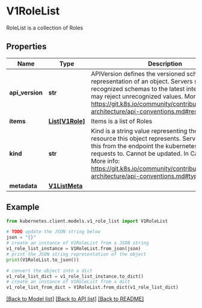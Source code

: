 # V1RoleList

RoleList is a collection of Roles

## Properties

Name | Type | Description | Notes
------------ | ------------- | ------------- | -------------
**api_version** | **str** | APIVersion defines the versioned schema of this representation of an object. Servers should convert recognized schemas to the latest internal value, and may reject unrecognized values. More info: https://git.k8s.io/community/contributors/devel/sig-architecture/api-conventions.md#resources | [optional] 
**items** | [**List[V1Role]**](V1Role.md) | Items is a list of Roles | 
**kind** | **str** | Kind is a string value representing the REST resource this object represents. Servers may infer this from the endpoint the kubernetes.client submits requests to. Cannot be updated. In CamelCase. More info: https://git.k8s.io/community/contributors/devel/sig-architecture/api-conventions.md#types-kinds | [optional] 
**metadata** | [**V1ListMeta**](V1ListMeta.md) |  | [optional] 

## Example

```python
from kubernetes.client.models.v1_role_list import V1RoleList

# TODO update the JSON string below
json = "{}"
# create an instance of V1RoleList from a JSON string
v1_role_list_instance = V1RoleList.from_json(json)
# print the JSON string representation of the object
print(V1RoleList.to_json())

# convert the object into a dict
v1_role_list_dict = v1_role_list_instance.to_dict()
# create an instance of V1RoleList from a dict
v1_role_list_from_dict = V1RoleList.from_dict(v1_role_list_dict)
```
[[Back to Model list]](../README.md#documentation-for-models) [[Back to API list]](../README.md#documentation-for-api-endpoints) [[Back to README]](../README.md)


